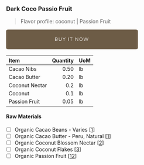 ### Dark Coco Passio Fruit
> Flavor profile: coconut | Passion Fruit

[![Buy Now](/assets/images/buy-now.png "Buy Now")](https://shop.osocra.com/products/22021322)

| Item | Quantity | UoM  |
| :---     | ---:    | :--- |
| Cacao Nibs  | 0.50    | lb    |
| Cacao Butter   | 0.20    | lb    |
| Coconut Nectar   | 0.2      | lb      |
| Coconut   | 0.1      | lb      |
| Passion Fruit   | 0.05      | lb      |


#### Raw Materials
- [ ] Organic Cacao Beans -  Varies [[1](/vendors)]
- [ ] Organic Cacao Butter - Peru, Natural [[1](/vendors)]
- [ ] Organic Coconut Blossom Nectar [[2](/vendors)]
- [ ] Organic Coconut Flakes [[3](/vendors)]
- [ ] Organic Passion Fruit [[12](/vendors)]
